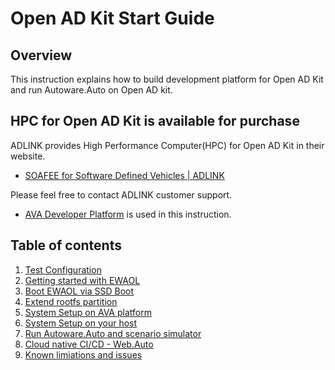 # Open AD Kit Start Guide

## Overview

This instruction explains how to build development platform for Open AD Kit and run Autoware.Auto on Open AD kit.

## HPC for Open AD Kit is available for purchase

ADLINK provides High Performance Computer(HPC) for Open AD Kit in their website.

- [SOAFEE for Software Defined Vehicles | ADLINK](https://www.adlinktech.com/en/soafee)

Please feel free to contact ADLINK customer support.

- [AVA Developer Platform](https://www.ipi.wiki/pages/com-hpc-altra) is used in this instruction.

## Table of contents

1. [Test Configuration](test-configuration.md)
1. [Getting started with EWAOL](getting-started.md)
1. [Boot EWAOL via SSD Boot](boot-ewaol.md)
1. [Extend rootfs partition](extend-rootfs.md)
1. [System Setup on AVA platform](system-setup-ava.md)
1. [System Setup on your host](system-setup-host.md)
1. [Run Autoware.Auto and scenario simulator](run-autoware.md)
1. [Cloud native CI/CD - Web.Auto](cloud-native-cicd-webauto.md)
1. [Known limiations and issues](limitations-issues.md)
